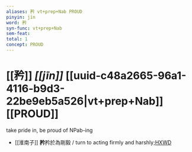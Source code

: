 ```yaml
---
aliases: 矜 vt+prep+Nab PROUD
pinyin: jīn
word: 矜
syn-func: vt+prep+Nab
sem-feat: 
total: 1
concept: PROUD 
---
```

# [[矜]] *[[jīn]]*  [[uuid-c48a2665-96a1-4116-b9d3-22be9eb5a526|vt+prep+Nab]] [[PROUD]]
take pride in, be proud of NPab-ing
 - [[淮南子]] **矜**矜於為剛毅 / turn to acting firmly and harshly;[HXWD](https://hxwd.org/textview.html?location=KR3j0010_tls_013-13a.39)